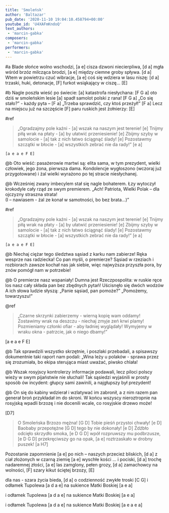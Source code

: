 ```yaml
---
title: 'Smoleńsk'
author: 'Baltazar'
pub_date: '2020-11-10 19:04:10.458794+00:00'
youtube_id: 'U4XAFmKndoQ'
text_authors:
 - 'marcin-gabka'
composers:
 - 'marcin-gabka'
performers:
 - 'marcin-gabka'
---
```


#a
Blade słońce wolno wschodzi, [a e]
cisza dzwoni niecierpliwa, [d a]
mgła wśród brzóz milcząca brodzi, [a e]
między ciemne groby spływa. [d a]
Wtem w powietrzu czuć wibracje, [a e]
coś się wdziera w lasu niszę: [d a]
trzaski, huki, detonacje, [F]
furkot wsiąkający w ciszę... [E]

#b
Nagle poszła wieść po świecie: [a]
katastrofa niesłychana: [F G a]
oto dziś w smoleńskim lesie [a] 
spadł samolot polski z rana! [F G a]
„Co się stało?” - każdy pyta – [F a]
 „Trzeba sprawdzić, czy ktoś przeżył!” [F a]
Lecz na miejscu już na szczęście [F]
paru ruskich jest żołnierzy: [E]

#ref
>„Ogradzajmy pole kaźni - [a]
>wszak na naszym jest terenie! [e]
>Tnijmy piłą wrak na płaty - [a]
>by ułatwić przeniesienie! [e]
>Zbijmy szyby w samolocie - [a]
>tak z nich łatwo ściągnąć ślady! [e]
>Pozostawmy szczątki w błocie - [a]
>wszystkich zebrać nie da rady!” [e a]
                                
    [a e a e F E]

@b
Oto wieść: pasażerowie 
martwi są: elita sama, 
w tym prezydent, wielki człowiek, 
jego żona, pierwsza dama. 
Kondolencje wygłoszono 
(wczoraj już przygotowane) 
i żal wielki wyrażono 
po tej stracie niesłychanej. 

@b
Wcześniej zwany imbecylem 
stał się nagle bohaterem. 
Łzy wytoczył krokodyle 
cały rząd ze swym premierem. 
„Ach! Patriota, Wielki Polak – 
dla ojczyzny straszna strata!  
(I – nawiasem - żal ze konał 
w samotności, bo bez brata...)” 

#ref
>„Ogradzajmy pole kaźni - [a]
>wszak na naszym jest terenie! [e]
>Tnijmy piłą wrak na płaty - [a]
>by ułatwić przeniesienie! [e]
>Zbijmy szyby w samolocie - [a]
>tak z nich łatwo ściągnąć ślady! [e]
>Pozostawmy szczątki w błocie - [a]
>wszystkich zebrać nie da rady!” [e a]
                                
    [a e a e F E]

@b
Niechaj ciężar tego śledztwa
sąsiad z karku nam zabierze!
Ręka wesprze nas radziecka!
Co pan myśli, o premierze?
Sąsiad w rzeziach i rozbiorach
zawsze kochał nas jak siebie,
więc najwyższa przyszła pora,
by znów pomógł nam w potrzebie!

@b
O premierze nasz wspaniały!
Dumna jest Rzeczpospolita:
w ruskie ręce los nasz cały
składa pan bez zbędnych pytań!
Uścisnęło się dwóch wodzów
A ich słowa ludzie słyszą:
„Panie sąsiad, pan pomoże?”
„Pomożemy, towarzyszu!”

@ref
>„Czarne skrzynki zabierzemy -
>wierną kopię wam oddamy!
>Zostawimy wrak na deszczu -
>niechaj zmyje zeń krwi plamy!
>Pozmieniamy członki ofiar -
>aby ładniej wyglądały!
>Wymyjemy w wraku okna -
>patrzcie, jak o niego dbamy!”

  [a e a e F E]

@b
Tak sprawdzili wszystko skrzętnie,
i poszlaki przebadali,
a spisawszy dokumentnie
taki raport nam podali:
„Wina leży u polaków -
sprawa przez się zrozumiała,
bo ekipa sterująca
miast uważać, piwsko chlała!

@b
Wszak rosyjscy kontrolerzy
informacje podawali,
lecz piloci polscy wieży
w swym pijaństwie nie słuchali!
Tak sąsiedzi wyjaśnili
w prosty sposób ów incydent:
głupcy sami zawinili,
a najgłupszy był prezydent!

@b
On się do kabiny wdzierał
i wzlatywać im zabronił,
a z nim razem pan generał
broń przykładał im do skroni.
W końcu wszyscy nieroztropnie
na rosyjską wpadli brzozę
i nie docenili wcale,
co rosyjskie drzewo może!

[D7]

>O Smoleńska Brzozo mężna! [G D]
>Tobie pieśń przystoi chwały! [e D]
>Baobaby przepotężne [G D]
>tego by nie dokonały! [e D] 
>Źdźbło odcięło skrzydło smoka, [e D G D]
>wpół rozpruwszy mu podbrzusze, [e D G D]
>przekręciwszy go na opak, [a e]
>roztrzaskało w drobny puszek! [a H7]

Pozostanie zapomnienie [a e]
po nich – naszych przecież bliskich, [d a]
z ciał złożonych w czarną ziemię [a e]
wyschłe kości ... i pociski, [d a]
trochę nadaremnej złości, [a e]
las zamglony, pełen grozy, [d a]
zamachowcy na wolności, [F] 
szary kikut ściętej brzozy, [E]

dla nas - szara życia bieda, [d a]
o codzienność zwykłe troski [C G]
i odłamek Tupolewa [a d a e]
na sukience Matki Boskiej [a e a]  

i odłamek Tupolewa [a d a e]
na sukience Matki Boskiej [a e a]  

i odłamek Tupolewa [a d a e]
na sukience Matki Boskiej [a e a e a]
